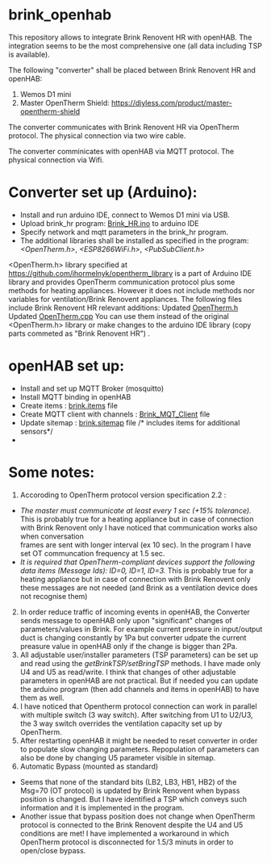 # brink_openhab

This repository allows to integrate Brink Renovent HR with openHAB. The integration seems to be the most comprehensive one (all data including TSP is available).

The following "converter" shall be placed between Brink Renovent HR and openHAB:
1. Wemos D1 mini
2. Master OpenTherm Shield:  https://diyless.com/product/master-opentherm-shield

The converter communicates with Brink Renovent HR via OpenTherm protocol. The physical connection via two wire cable.

The converter comminicates with openHAB via MQTT protocol. The  physical connection via Wifi.

# Converter set up (Arduino):

* Install and run arduino IDE, connect to Wemos D1 mini via USB.
* Upload brink_hr program: [Brink_HR.ino](https://github.com/raf1000/brink_openhab/blob/main/Arduino/Brink_HR.ino) to arduino IDE
* Specify network and mqtt parameters in the brink_hr program.
* The additional libraries shall be installed as specified in the program: *<OpenTherm.h>*, *<ESP8266WiFi.h>*, *<PubSubClient.h>*

<OpenTherm.h> library specified at  https://github.com/ihormelnyk/opentherm_library is a part of Arduino IDE library and provides OpenTherm communication protocol plus some methods for heating appliances. However it does not include methods nor variables for ventilation/Brink Renovent appliances. The following files include Brink Renovent HR relevant additions:
Updated [OpenTherm.h](https://github.com/raf1000/brink_openhab/blob/main/Arduino/OpenTherm.h)
Updated [OpenTherm.cpp](https://github.com/raf1000/brink_openhab/blob/main/Arduino/OpenTherm.cpp)
You can use them instead of the original <OpenTherm.h> library or make changes to the arduino IDE library (copy parts commeted as "Brink Renovent HR") .

# openHAB set up:

* Install and set up MQTT Broker (mosquitto)
* Install MQTT binding in openHAB 
* Create items :  [brink.items](https://github.com/raf1000/brink_openhab/blob/main/openHAB/brink.items) file
* Create MQTT client with channels : [Brink_MQT_Client](https://github.com/raf1000/brink_openhab/blob/main/openHAB/Brink_MQTT_Client) file
* Update sitemap : [brink.sitemap](https://github.com/raf1000/brink_openhab/blob/main/openHAB/brink.sitemap) file /* includes items for additional sensors*/
*

# Some notes:
1. Accoroding to OpenTherm protocol version specification 2.2 :
-   *The master must communicate at least every 1 sec (+15% tolerance).* 
            This is probably true for a heating appliance but in case of connection with Brink Renovent only I have noticed that communication works also when conversation  
            frames are sent with longer interval (ex 10 sec). In the program I have set OT communcation frequency at 1.5 sec.
-   *It is required that OpenTherm-compliant devices support the following data items (Message Ids): ID=0, ID=1, ID=3.*
            This is probably true for a heating appliance but in case of connection with Brink Renovent only these messages are not needed (and Brink as a ventilation device               does not recognise them)   
2.  In order reduce traffic of incoming events in openHAB, the Converter sends message to openHAB only upon "significant" changes of parameters/values in Brink. For example         current pressure in input/output duct is changing constantly by 1Pa but converter udpate the current preasure value in openHAB only if the change is bigger than 2Pa.
3.  All adjustable  user/installer parameters (TSP parameters) can be set up and read using the *getBrinkTSP/setBringTSP* methods. I have made only U4 and U5 as read/write. I think that changes of other adjustable parameters in openHAB are not practical. But if needed you can update the arduino program (then add channels and items in openHAB) to have them as well.
4.  I have noticed that Opentherm protocol connection can work in parallel with multiple switch (3 way switch). After switching from  U1 to U2/U3, the 3 way switch overrides the ventilation capacity set up by OpenTherm.
5.  After restarting openHAB it might be needed to reset converter in order to populate slow changing parameters. Repopulation of parameters can also be done by changing U5 parameter visible in sitemap.
6.  Automatic Bypass (mounted as standard)
- Seems that none of the standard bits (LB2, LB3, HB1, HB2) of the Msg=70 (OT protocol) is updated by Brink Renovent when bypass position is changed. But I have identified a TSP which conveys such information and it is implemented in the program.
- Another issue that bypass position does not change when OpenTherm protocol is connected to the Brink Renovent despite the U4 and U5 conditions are met! I have implemented a workaround in which OpenTherm protocol is disconnected for 1.5/3 minuts in order to open/close bypass. 






